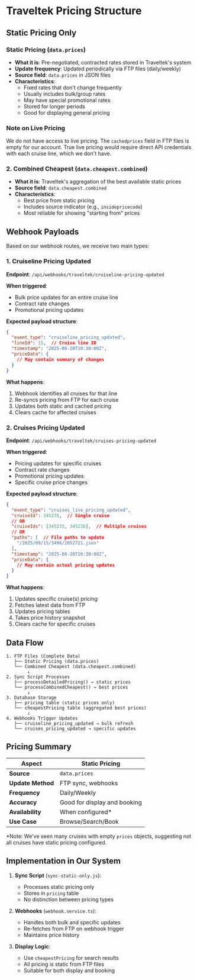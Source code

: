 # Traveltek Pricing Structure

## Static Pricing Only

### **Static Pricing** (`data.prices`)
- **What it is**: Pre-negotiated, contracted rates stored in Traveltek's system
- **Update frequency**: Updated periodically via FTP files (daily/weekly)
- **Source field**: `data.prices` in JSON files
- **Characteristics**:
  - Fixed rates that don't change frequently
  - Usually includes bulk/group rates
  - May have special promotional rates
  - Stored for longer periods
  - Good for displaying general pricing

### Note on Live Pricing
We do not have access to live pricing. The `cachedprices` field in FTP files is empty for our account. True live pricing would require direct API credentials with each cruise line, which we don't have.

### 2. **Combined Cheapest** (`data.cheapest.combined`)
- **What it is**: Traveltek's aggregation of the best available static prices
- **Source field**: `data.cheapest.combined`
- **Characteristics**:
  - Best price from static pricing
  - Includes source indicator (e.g., `insidepricecode`)
  - Most reliable for showing "starting from" prices

## Webhook Payloads

Based on our webhook routes, we receive two main types:

### 1. **Cruiseline Pricing Updated**
**Endpoint**: `/api/webhooks/traveltek/cruiseline-pricing-updated`

**When triggered**:
- Bulk price updates for an entire cruise line
- Contract rate changes
- Promotional pricing updates

**Expected payload structure**:
```json
{
  "event_type": "cruiseline_pricing_updated",
  "lineId": 15,  // Cruise line ID
  "timestamp": "2025-08-20T10:30:00Z",
  "priceData": {
    // May contain summary of changes
  }
}
```

**What happens**:
1. Webhook identifies all cruises for that line
2. Re-syncs pricing from FTP for each cruise
3. Updates both static and cached pricing
4. Clears cache for affected cruises

### 2. **Cruises Pricing Updated**
**Endpoint**: `/api/webhooks/traveltek/cruises-pricing-updated`

**When triggered**:
- Pricing updates for specific cruises
- Contract rate changes
- Promotional pricing updates
- Specific cruise price changes

**Expected payload structure**:
```json
{
  "event_type": "cruises_live_pricing_updated",
  "cruiseId": 345235,  // Single cruise
  // OR
  "cruiseIds": [345235, 345236],  // Multiple cruises
  // OR
  "paths": [  // File paths to update
    "/2025/09/15/3496/2052721.json"
  ],
  "timestamp": "2025-08-20T10:30:00Z",
  "priceData": {
    // May contain actual pricing updates
  }
}
```

**What happens**:
1. Updates specific cruise(s) pricing
2. Fetches latest data from FTP
3. Updates pricing tables
4. Takes price history snapshot
5. Clears cache for specific cruises

## Data Flow

```
1. FTP Files (Complete Data)
   ├── Static Pricing (data.prices)
   └── Combined Cheapest (data.cheapest.combined)
        ↓
2. Sync Script Processes
   ├── processDetailedPricing() → static prices
   └── processCombinedCheapest() → best prices
        ↓
3. Database Storage
   ├── pricing table (static prices only)
   └── cheapestPricing table (aggregated best prices)
        ↓
4. Webhooks Trigger Updates
   ├── cruiseline_pricing_updated → bulk refresh
   └── cruises_pricing_updated → specific updates
```

## Pricing Summary

| Aspect | Static Pricing |
|--------|---------------|
| **Source** | `data.prices` |
| **Update Method** | FTP sync, webhooks |
| **Frequency** | Daily/Weekly |
| **Accuracy** | Good for display and booking |
| **Availability** | When configured* |
| **Use Case** | Browse/Search/Book |

*Note: We've seen many cruises with empty `prices` objects, suggesting not all cruises have static pricing configured.

## Implementation in Our System

1. **Sync Script** (`sync-static-only.js`):
   - Processes static pricing only
   - Stores in `pricing` table
   - No distinction between pricing types

2. **Webhooks** (`webhook.service.ts`):
   - Handles both bulk and specific updates
   - Re-fetches from FTP on webhook trigger
   - Maintains price history

3. **Display Logic**:
   - Use `cheapestPricing` for search results
   - All pricing is static from FTP files
   - Suitable for both display and booking
